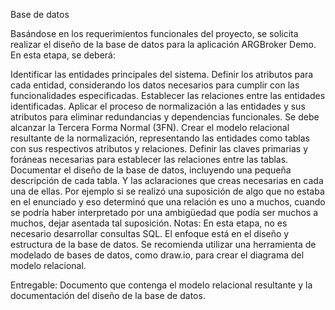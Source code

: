 Base de datos

Basándose en los requerimientos funcionales del proyecto, se solicita realizar el diseño de la base de datos para la aplicación ARGBroker Demo. En esta etapa, se deberá:

Identificar las entidades principales del sistema.
Definir los atributos para cada entidad, considerando los datos necesarios para cumplir con las funcionalidades especificadas.
Establecer las relaciones entre las entidades identificadas.
Aplicar el proceso de normalización a las entidades y sus atributos para eliminar redundancias y dependencias funcionales. Se debe alcanzar la Tercera Forma Normal (3FN).
Crear el modelo relacional resultante de la normalización, representando las entidades como tablas con sus respectivos atributos y relaciones. Definir las claves primarias y foráneas necesarias para establecer las relaciones entre las tablas.
Documentar el diseño de la base de datos, incluyendo una pequeña descripción de cada tabla. Y las aclaraciones que creas necesarias en cada una de ellas. Por ejemplo si se realizó una suposición de algo que no estaba en el enunciado y eso determinó que una relación es uno a muchos, cuando se podría haber interpretado por una ambigüedad que podía ser muchos a muchos, dejar asentada tal suposición.
Notas: En esta etapa, no es necesario desarrollar consultas SQL. El enfoque está en el diseño y estructura de la base de datos. Se recomienda utilizar una herramienta de modelado de bases de datos, como draw.io, para crear el diagrama del modelo relacional.

Entregable: Documento que contenga el modelo relacional resultante y la documentación del diseño de la base de datos.